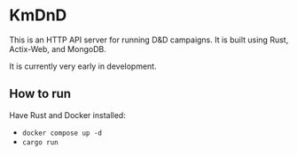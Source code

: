 # KmDnD

This is an HTTP API server for running D&D campaigns. It is built using Rust,
Actix-Web, and MongoDB.

It is currently very early in development.

## How to run

Have Rust and Docker installed:

- `docker compose up -d`
- `cargo run`
